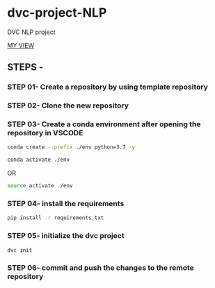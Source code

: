# dvc-project-NLP
DVC NLP project

[MY VIEW](https://studio.iterative.ai/user/Shyam-AI/views/dvc-nlp-xc2g3fmxjx)
## STEPS -

### STEP 01- Create a repository by using template repository

### STEP 02- Clone the new repository

### STEP 03- Create a conda environment after opening the repository in VSCODE

```bash
conda create --prefix ./env python=3.7 -y
```

```bash
conda activate ./env
```
OR
```bash
source activate ./env
```

### STEP 04- install the requirements
```bash
pip install -r requirements.txt
```

### STEP 05- initialize the dvc project
```bash
dvc init
```


### STEP 06- commit and push the changes to the remote repository
